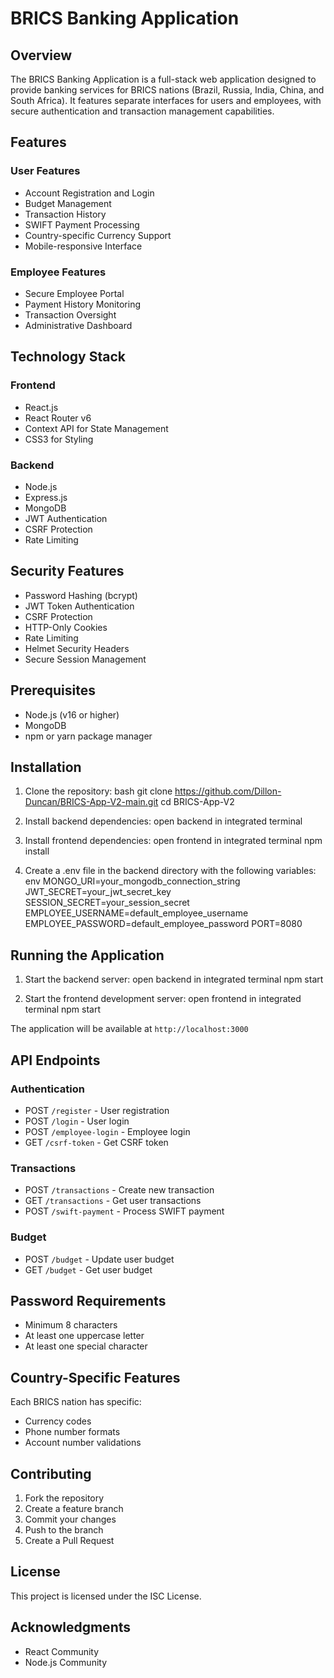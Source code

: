 # BRICS Banking Application

## Overview
The BRICS Banking Application is a full-stack web application designed to provide banking services for BRICS nations (Brazil, Russia, India, China, and South Africa). It features separate interfaces for users and employees, with secure authentication and transaction management capabilities.

## Features

### User Features
- Account Registration and Login
- Budget Management
- Transaction History
- SWIFT Payment Processing
- Country-specific Currency Support
- Mobile-responsive Interface

### Employee Features
- Secure Employee Portal
- Payment History Monitoring
- Transaction Oversight
- Administrative Dashboard

## Technology Stack

### Frontend
- React.js
- React Router v6
- Context API for State Management
- CSS3 for Styling

### Backend
- Node.js
- Express.js
- MongoDB
- JWT Authentication
- CSRF Protection
- Rate Limiting

## Security Features
- Password Hashing (bcrypt)
- JWT Token Authentication
- CSRF Protection
- HTTP-Only Cookies
- Rate Limiting
- Helmet Security Headers
- Secure Session Management

## Prerequisites
- Node.js (v16 or higher)
- MongoDB
- npm or yarn package manager

## Installation

1. Clone the repository:
   bash
git clone https://github.com/Dillon-Duncan/BRICS-App-V2-main.git
cd BRICS-App-V2

2. Install backend dependencies:
open backend in integrated terminal

3. Install frontend dependencies:
open frontend in integrated terminal
npm install

4. Create a .env file in the backend directory with the following variables:
   env
MONGO_URI=your_mongodb_connection_string
JWT_SECRET=your_jwt_secret_key
SESSION_SECRET=your_session_secret
EMPLOYEE_USERNAME=default_employee_username
EMPLOYEE_PASSWORD=default_employee_password
PORT=8080

## Running the Application

1. Start the backend server:
open backend in integrated terminal
npm start

2. Start the frontend development server:
open frontend in integrated terminal
npm start

The application will be available at `http://localhost:3000`

## API Endpoints

### Authentication
- POST `/register` - User registration
- POST `/login` - User login
- POST `/employee-login` - Employee login
- GET `/csrf-token` - Get CSRF token

### Transactions
- POST `/transactions` - Create new transaction
- GET `/transactions` - Get user transactions
- POST `/swift-payment` - Process SWIFT payment

### Budget
- POST `/budget` - Update user budget
- GET `/budget` - Get user budget

## Password Requirements
- Minimum 8 characters
- At least one uppercase letter
- At least one special character

## Country-Specific Features
Each BRICS nation has specific:
- Currency codes
- Phone number formats
- Account number validations

## Contributing
1. Fork the repository
2. Create a feature branch
3. Commit your changes
4. Push to the branch
5. Create a Pull Request

## License
This project is licensed under the ISC License.

## Acknowledgments
- React Community
- Node.js Community
